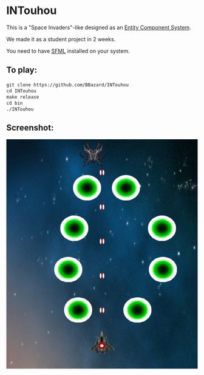 # INTouhou

This is a "Space Invaders"-like designed as an [Entity Component System](https://en.wikipedia.org/wiki/Entity_component_system).

We made it as a student project in 2 weeks.

You need to have [SFML](https://en.wikipedia.org/wiki/SFML) installed on your system.



## To play:
~~~
git clone https://github.com/BBazard/INTouhou
cd INTouhou
make release
cd bin
./INTouhou
~~~

## Screenshot:

![Screenshot of the game](./screenshot.png?raw=true)
